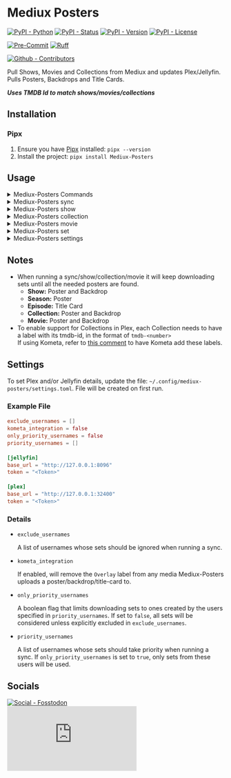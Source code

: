 # Mediux Posters

[![PyPI - Python](https://img.shields.io/pypi/pyversions/Mediux-Posters.svg?logo=PyPI&label=Python&style=flat-square)](https://pypi.python.org/pypi/Mediux-Posters/)
[![PyPI - Status](https://img.shields.io/pypi/status/Mediux-Posters.svg?logo=PyPI&label=Status&style=flat-square)](https://pypi.python.org/pypi/Mediux-Posters/)
[![PyPI - Version](https://img.shields.io/pypi/v/Mediux-Posters.svg?logo=PyPI&label=Version&style=flat-square)](https://pypi.python.org/pypi/Mediux-Posters/)
[![PyPI - License](https://img.shields.io/pypi/l/Mediux-Posters.svg?logo=PyPI&label=License&style=flat-square)](https://opensource.org/licenses/MIT)

[![Pre-Commit](https://img.shields.io/badge/pre--commit-enabled-brightgreen?logo=pre-commit&style=flat-square)](https://github.com/pre-commit/pre-commit)
[![Ruff](https://img.shields.io/badge/ruff-enabled-brightgreen?logo=ruff&style=flat-square)](https://github.com/astral-sh/ruff)

[![Github - Contributors](https://img.shields.io/github/contributors/Buried-In-Code/Mediux-Posters.svg?logo=Github&label=Contributors&style=flat-square)](https://github.com/Buried-In-Code/Mediux-Posters/graphs/contributors)

Pull Shows, Movies and Collections from Mediux and updates Plex/Jellyfin.
Pulls Posters, Backdrops and Title Cards.

**_Uses TMDB Id to match shows/movies/collections_**

## Installation

### Pipx

1. Ensure you have [Pipx](https://pipx.pypa.io/stable/) installed: `pipx --version`
2. Install the project: `pipx install Mediux-Posters`

## Usage

<details><summary>Mediux-Posters Commands</summary>

  <!-- RICH-CODEX hide_command: true -->
  ![`uv run Mediux-Posters --help`](docs/img/mediux-posters_commands.svg)

</details>
<details><summary>Mediux-Posters sync</summary>

  <!-- RICH-CODEX hide_command: true -->
  ![`uv run Mediux-Posters sync --help`](docs/img/mediux-posters_sync.svg)

</details>
<details><summary>Mediux-Posters show</summary>

  <!-- RICH-CODEX hide_command: true -->
  ![`uv run Mediux-Posters show --help`](docs/img/mediux-posters_show.svg)

</details>
<details><summary>Mediux-Posters collection</summary>

  <!-- RICH-CODEX hide_command: true -->
  ![`uv run Mediux-Posters collection --help`](docs/img/mediux-posters_collection.svg)

</details>
<details><summary>Mediux-Posters movie</summary>

  <!-- RICH-CODEX hide_command: true -->
  ![`uv run Mediux-Posters movie --help`](docs/img/mediux-posters_movie.svg)

</details>
<details><summary>Mediux-Posters set</summary>

  <!-- RICH-CODEX hide_command: true -->
  ![`uv run Mediux-Posters set --help`](docs/img/mediux-posters_set.svg)

</details>
<details><summary>Mediux-Posters settings</summary>

  <!-- RICH-CODEX hide_command: true -->
  ![`uv run Mediux-Posters settings --help`](docs/img/mediux-posters_settings.svg)

</details>

## Notes

- When running a sync/show/collection/movie it will keep downloading sets until all the needed posters are found.
  - **Show:** Poster and Backdrop
  - **Season:** Poster
  - **Episode:** Title Card
  - **Collection:** Poster and Backdrop
  - **Movie:** Poster and Backdrop
- To enable support for Collections in Plex, each Collection needs to have a label with its tmdb-id, in the format of `tmdb-<number>`\
  If using Kometa, refer to [this comment](https://github.com/Buried-In-Code/Mediux-Posters/issues/12#issuecomment-2622002859) to have Kometa add these labels.

## Settings

To set Plex and/or Jellyfin details, update the file: `~/.config/mediux-posters/settings.toml`.
File will be created on first run.

### Example File

```toml
exclude_usernames = []
kometa_integration = false
only_priority_usernames = false
priority_usernames = []

[jellyfin]
base_url = "http://127.0.0.1:8096"
token = "<Token>"

[plex]
base_url = "http://127.0.0.1:32400"
token = "<Token>"
```

### Details

- `exclude_usernames`

  A list of usernames whose sets should be ignored when running a sync.

- `kometa_integration`

  If enabled, will remove the `Overlay` label from any media Mediux-Posters uploads a poster/backdrop/title-card to.

- `only_priority_usernames`

  A boolean flag that limits downloading sets to ones created by the users specified in `priority_usernames`.
  If set to `false`, all sets will be considered unless explicitly excluded in `exclude_usernames`.

- `priority_usernames`

  A list of usernames whose sets should take priority when running a sync.
  If `only_priority_usernames` is set to `true`, only sets from these users will be used.

## Socials

[![Social - Fosstodon](https://img.shields.io/badge/%40BuriedInCode-teal?label=Fosstodon&logo=mastodon&style=for-the-badge)](https://fosstodon.org/@BuriedInCode)\
[![Social - Matrix](https://img.shields.io/matrix/The-Dev-Environment:matrix.org?label=The-Dev-Environment&logo=matrix&style=for-the-badge)](https://matrix.to/#/#The-Dev-Environment:matrix.org)
